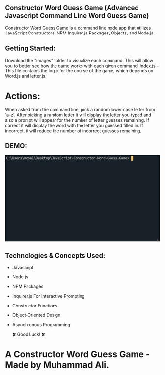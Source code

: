 ## Constructor Word Guess Game (Advanced Javascript Command Line Word Guess Game)

Constructor Word Guess Game is a command line node app that utilizes JavaScript Constructors, NPM Inquirer.js Packages, Objects, and Node.js.

## Getting Started:
Download the "images" folder to visualize each command.
This will allow you to better see how the game works with each given command.
index.js - This file contains the logic for the course of the game, which depends on Word.js and letter.js.

# Actions:
When asked from the command line, pick a random lower case letter from 'a-z'. After picking a random letter it will display the letter you typed and also a prompt will appear for the number of letter guesses remaining. If correct it will display the word with the letter you guessed filled in. If incorrect, it will reduce the number of incorrect guesses remaining.

## DEMO:
![Screen shot](images/demo.gif)

## Technologies & Concepts Used:

* Javascript
* Node.js
* NPM Packages
* Inquirer.js For Interactive Prompting
* Constructor Functions
* Object-Oriented Design
* Asynchronous Programming

    🍀 Good Luck! 🍀

# A Constructor Word Guess Game - Made by Muhammad Ali.
